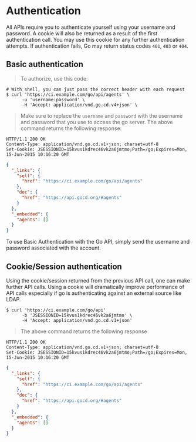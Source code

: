 # Authentication

All APIs require you to authenticate yourself using your username and password. A cookie will also be returned as a result of the first authentication call. You may use this cookie for any further authentication attempts. If authentication fails, Go may return status codes `401`, `403` or `404`.

## Basic authentication

> To authorize, use this code:

```shell
# With shell, you can just pass the correct header with each request
$ curl 'https://ci.example.com/go/api/agents' \
      -u 'username:password' \
      -H 'Accept: application/vnd.go.cd.v4+json' \
```

> Make sure to replace the `username` and `password` with the username and password that you use to access the go server. The above command returns the following response:

```http
HTTP/1.1 200 OK
Content-Type: application/vnd.go.cd.v1+json; charset=utf-8
Set-Cookie: JSESSIONID=15kvus1kdrec46vk2a6jmtmo;Path=/go;Expires=Mon, 15-Jun-2015 10:16:20 GMT
```

```json
{
  "_links": {
    "self": {
      "href": "https://ci.example.com/go/api/agents"
    },
    "doc": {
      "href": "https://api.gocd.org/#agents"
    }
  },
  "_embedded": {
    "agents": []
  }
}
```

To use Basic Authentication with the Go API, simply send the username and password associated with the account.

## Cookie/Session authentication

Using the cookie/session returned from the previous API call, one can make further API calls. Using a cookie will dramatically improve performance of API calls especially if go is authenticating against an external source like LDAP.

```shell
$ curl 'https://ci.example.com/go/api'
      -b 'JSESSIONID=15kvus1kdrec46vk2a6jmtmo' \
      -H 'Accept: application/vnd.go.cd.v1+json'
```

> The above command returns the following response

```http
HTTP/1.1 200 OK
Content-Type: application/vnd.go.cd.v1+json; charset=utf-8
Set-Cookie: JSESSIONID=15kvus1kdrec46vk2a6jmtmo;Path=/go;Expires=Mon, 15-Jun-2015 10:16:20 GMT
```

```json
{
  "_links": {
    "self": {
      "href": "https://ci.example.com/go/api/agents"
    },
    "doc": {
      "href": "https://api.gocd.org/#agents"
    }
  },
  "_embedded": {
    "agents": []
  }
}
```

